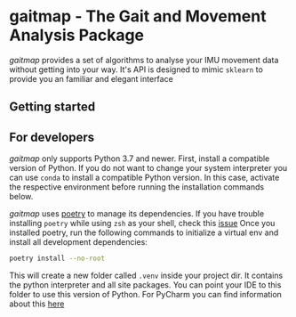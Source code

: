 # gaitmap - The Gait and Movement Analysis Package

*gaitmap* provides a set of algorithms to analyse your IMU movement data without getting into your way.
It's API is designed to mimic `sklearn` to provide you an familiar and elegant interface

## Getting started

## For developers

*gaitmap* only supports Python 3.7 and newer.
First, install a compatible version of Python.
If you do not want to change your system interpreter you can use `conda` to install a compatible Python version.
In this case, activate the respective environment before running the installation commands below. 

*gaitmap* uses [poetry](https://python-poetry.org) to manage its dependencies.
If you have trouble installing `poetry` while using `zsh` as your shell, check this [issue](https://github.com/python-poetry/poetry/issues/507)
Once you installed poetry, run the following commands to initialize a virtual env and install all development dependencies:

```bash
poetry install --no-root
```

This will create a new folder called `.venv` inside your project dir.
It contains the python interpreter and all site packages.
You can point your IDE to this folder to use this version of Python.
For PyCharm you can find information about this [here](https://www.jetbrains.com/help/pycharm/configuring-python-interpreter.html)




